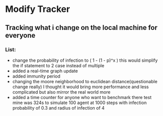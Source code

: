# Modify Tracker
## Tracking what i change on the local machine for everyone
### List:
* change the probability of infection to \( 1 - (1 - p)^x \) this would simplify the if statement to 2 case instead of multiple
* added a real-time graph update
* added immunity period
* changing the moore neighborhood to euclidean distance(questionable change really) I thought it would bring more performance and less complicated but also mirror the real world more
* added a time counter for anyone who want to benchmark there test mine was 324s to simulate 100 agent at 1000 steps with infection probability of 0.3 and radius of infection of 4
